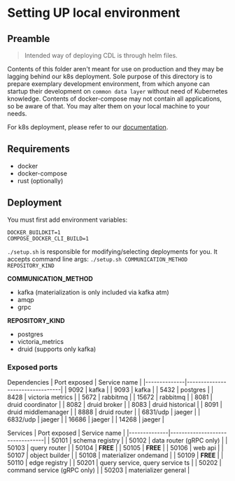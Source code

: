 # Setting UP local environment

## Preamble

> Intended way of deploying CDL is through helm files.

Contents of this folder aren't meant for use on production and they may be lagging behind our k8s deployment. 
Sole purpose of this directory is to prepare exemplary development environment, from which anyone can startup their development on 
`common data layer` without need of Kubernetes knowledge. Contents of docker-compose may not contain all applications, so be aware of that. You may alter them
on your local machine to your needs.

For k8s deployment, please refer to our [documentation](../../docs/k8s_local_deployment.md). 

## Requirements
* docker
* docker-compose
* rust (optionally)

## Deployment
You must first add environment variables:

`DOCKER_BUILDKIT=1`  
`COMPOSE_DOCKER_CLI_BUILD=1`

`./setup.sh` is responsible for modifying/selecting deployments for you.
It accepts command line args:
`./setup.sh COMMUNICATION_METHOD REPOSITORY_KIND`

**COMMUNICATION_METHOD**
* kafka (materialization is only included via kafka atm)
* amqp
* grpc

**REPOSITORY_KIND**
* postgres
* victoria_metrics
* druid (supports only kafka)

### Exposed ports
Dependencies
| Port exposed | Service name                    |
|--------------|---------------------------------|
| 9092         | kafka                           |
| 9093         | kafka                           |
| 5432         | postgres                        |
| 8428         | victoria metrics                |
| 5672         | rabbitmq                        |
| 15672        | rabbitmq                        |
| 8081         | druid coordinator               |
| 8082         | druid broker                    |
| 8083         | druid historical                |
| 8091         | druid middlemanager             |
| 8888         | druid router                    |
| 6831/udp     | jaeger                          |
| 6832/udp     | jaeger                          |
| 16686        | jaeger                          |
| 14268        | jaeger                          |

Services
| Port exposed | Service name                    |
|--------------|---------------------------------|
| 50101        | schema registry                 |
| 50102        | data router (gRPC only)         |
| 50103        | query router                    |
| 50104        | **FREE**                        |
| 50105        | **FREE**                        |
| 50106        | web api                         |
| 50107        | object builder                  |
| 50108        | materializer ondemand           |
| 50109        | **FREE**                        |
| 50110        | edge registry                   |
| 50201        | query service, query service ts |
| 50202        | command service (gRPC only)     |
| 50203        | materializer general            |
